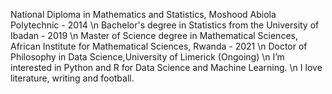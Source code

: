 National Diploma in Mathematics and Statistics, Moshood Abiola Polytechnic - 2014 \n
Bachelor's degree in Statistics from the University of Ibadan - 2019 \n
Master of Science degree in Mathematical Sciences, African Institute for Mathematical Sciences, Rwanda - 2021 \n
Doctor of Philosophy in Data Science,University of Limerick (Ongoing) \n
I’m interested in Python and R for Data Science and Machine Learning. \n
I love literature, writing and football.
